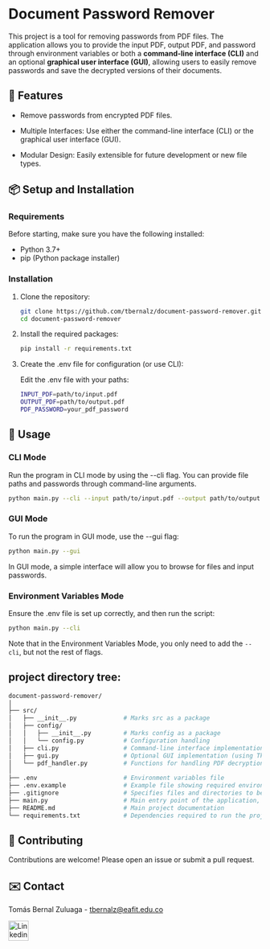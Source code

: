 # Document Password Remover

This project is a tool for removing passwords from PDF files. The application allows you to provide the input PDF, output PDF, and password through environment variables or both a **command-line interface (CLI)** and an optional **graphical user interface (GUI)**, allowing users to easily remove passwords and save the decrypted versions of their documents.

## 🚀 Features

- Remove passwords from encrypted PDF files.

- Multiple Interfaces: Use either the command-line interface (CLI) or the graphical user interface (GUI).

- Modular Design: Easily extensible for future development or new file types.

## 📦 Setup and Installation

### Requirements

Before starting, make sure you have the following installed:

- Python 3.7+
- pip (Python package installer)

### Installation

1.  Clone the repository:

    ```bash
    git clone https://github.com/tbernalz/document-password-remover.git
    cd document-password-remover
    ```

1.  Install the required packages:

    ```bash
    pip install -r requirements.txt
    ```

1.  Create the .env file for configuration (or use CLI):

    Edit the .env file with your paths:

    ```bash
    INPUT_PDF=path/to/input.pdf
    OUTPUT_PDF=path/to/output.pdf
    PDF_PASSWORD=your_pdf_password
    ```

## 🚸 Usage

### CLI Mode

Run the program in CLI mode by using the --cli flag. You can provide file paths and passwords through command-line arguments.

```bash
python main.py --cli --input path/to/input.pdf --output path/to/output.pdf --password your_pdf_password
```

### GUI Mode

To run the program in GUI mode, use the --gui flag:

```bash
python main.py --gui
```

In GUI mode, a simple interface will allow you to browse for files and input passwords.

### Environment Variables Mode

Ensure the .env file is set up correctly, and then run the script:

```bash
python main.py --cli
```

Note that in the Environment Variables Mode, you only need to add the `--cli`, but not the rest of flags.

## project directory tree:

```bash
document-password-remover/
│
├── src/
│   ├── __init__.py             # Marks src as a package
│   ├── config/
│   │   ├── __init__.py         # Marks config as a package
│   │   └── config.py           # Configuration handling
│   ├── cli.py                  # Command-line interface implementation
│   ├── gui.py                  # Optional GUI implementation (using Tkinter)
│   └── pdf_handler.py          # Functions for handling PDF decryption
│
├── .env                        # Environment variables file
├── .env.example                # Example file showing required environment variables
├── .gitignore                  # Specifies files and directories to be ignored by Git
├── main.py                     # Main entry point of the application, orchestrates PDF password removal via CLI or GUI
├── README.md                   # Main project documentation
└── requirements.txt            # Dependencies required to run the project

```

## 🌟 Contributing

Contributions are welcome! Please open an issue or submit a pull request.

## ✉️ Contact

Tomás Bernal Zuluaga - [tbernalz@eafit.edu.co](mailto:tbernalz@eafit.edu.co)

<a href="https://www.linkedin.com/in/tbernalz" target="_blank" rel="noreferrer">
    <img src="https://seeklogo.com/images/L/linkedin-new-2020-logo-E14A5D55ED-seeklogo.com.png" alt="Linkedin" width="40" height="40"/>
</a>
